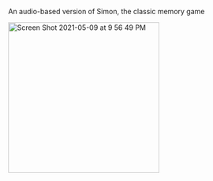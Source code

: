 An audio-based version of Simon, the classic memory game

<img width="306" alt="Screen Shot 2021-05-09 at 9 56 49 PM" src="https://user-images.githubusercontent.com/62677644/117596537-90648800-b111-11eb-8b8b-7655ff9651b0.png">
